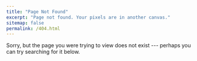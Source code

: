 ```yaml
---
title: "Page Not Found"
excerpt: "Page not found. Your pixels are in another canvas."
sitemap: false
permalink: /404.html
---
```


Sorry, but the page you were trying to view does not exist --- perhaps you can try searching for it below.

<script type="text/javascript">
  var GOOG_FIXURL_LANG = 'en';
  var GOOG_FIXURL_SITE = '{{site.url}}'
</script>
<script type="text/javascript"
  src="//linkhelp.clients.google.com/tbproxy/lh/wm/fixurl.js">
</script>